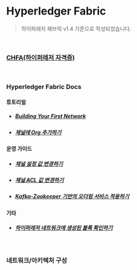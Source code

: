 # Hyperledger Fabric
> 하이퍼레저 패브릭 v1.4 기준으로 작성되었습니다.

<br/>

### [CHFA(하이퍼레저 자격증)](/contents/chfa/chfa.md)

<br/>

### Hyperledger Fabric Docs
#### 튜토리얼
- ##### [Building Your First Network](/contents/tutorials/build_your_first_network.md)
- ##### [채널에 Org 추가하기](/contents/tutorials/add_org_to_channel.md)

#### 운영 가이드
- ##### [채널 설정 값 변경하기](/contents/op_guides/update_channel_configuration.md)
- ##### [채널 ACL 값 변경하기](/contents/op_guides/update_acl.md)
- ##### [Kafka-Zookeeper 기반의 오더링 서비스 적용하기](/contents/op-guides/kafka-service.md)

#### 기타
- ##### [하이퍼레저 네트워크에 생성된 블록 확인하기](/contents/etc/block_physical_path.md)


<br/>

### 네트워크/아키텍처 구성

